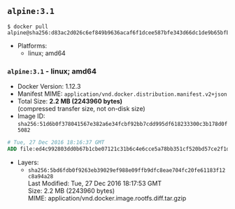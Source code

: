 ## `alpine:3.1`

```console
$ docker pull alpine@sha256:d83ac2d026c6ef849b9636acaf6f1dcee587bfe343d66dc1de9b65bfbc83022b
```

-	Platforms:
	-	linux; amd64

### `alpine:3.1` - linux; amd64

-	Docker Version: 1.12.3
-	Manifest MIME: `application/vnd.docker.distribution.manifest.v2+json`
-	Total Size: **2.2 MB (2243960 bytes)**  
	(compressed transfer size, not on-disk size)
-	Image ID: `sha256:51d6b0f378041567e382a6e34fcbf92bb7cdd995df618233300c3b178d0f5082`

```dockerfile
# Tue, 27 Dec 2016 18:16:37 GMT
ADD file:ed4c992803dd0b67b1cbe07121c31b6c4e6cce5a78bb351cf520bd57ce2f1df9 in / 
```

-	Layers:
	-	`sha256:5bd6fdb0f9263eb39029ef988e09ffb9dfc8eae704fc20fe61183f12c8a94a28`  
		Last Modified: Tue, 27 Dec 2016 18:17:53 GMT  
		Size: 2.2 MB (2243960 bytes)  
		MIME: application/vnd.docker.image.rootfs.diff.tar.gzip
